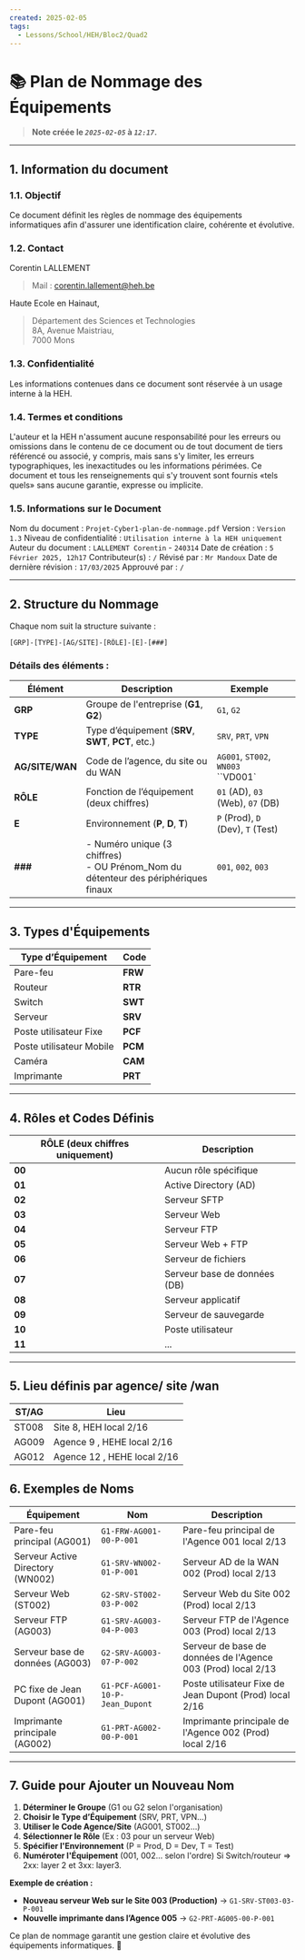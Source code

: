 ```yaml
---
created: 2025-02-05
tags:
  - Lessons/School/HEH/Bloc2/Quad2
---
```

# 📚 Plan de Nommage des Équipements

> **Note créée le _`2025-02-05`_ à _`12:17`_.**

---

## 1. Information du document
### 1.1. Objectif
Ce document définit les règles de nommage des équipements informatiques afin d'assurer une identification claire, cohérente et évolutive.

### 1.2. Contact
Corentin LALLEMENT 
> Mail : corentin.lallement@heh.be  

Haute Ecole en Hainaut,  
> Département des Sciences et Technologies  
> 8A, Avenue Maistriau,  
> 7000 Mons
### 1.3. Confidentialité
Les informations contenues dans ce document sont réservée à un usage interne à la HEH.
### 1.4. Termes et conditions
L'auteur et la HEH n'assument aucune responsabilité pour les erreurs ou omissions dans le contenu de ce document ou de tout document de tiers référencé ou associé, y compris, mais sans s'y limiter, les erreurs typographiques, les inexactitudes ou les informations périmées. Ce document et tous les renseignements qui s'y trouvent sont fournis «tels quels» sans aucune garantie, expresse ou implicite.
### 1.5. Informations sur le Document
Nom du document : `Projet-Cyber1-plan-de-nommage.pdf` 
Version : `Version 1.3`
Niveau de confidentialité : `Utilisation interne à la HEH uniquement`
Auteur du document : `LALLEMENT Corentin` - `240314`
Date de création : `5 Février 2025, 12h17`
Contributeur(s) : `/`
Révisé par : `Mr Mandoux`
Date de dernière révision : `17/03/2025`
Approuvé par : `/`

---

## 2. Structure du Nommage

Chaque nom suit la structure suivante :

```
[GRP]-[TYPE]-[AG/SITE]-[RÔLE]-[E]-[###]
```

### Détails des éléments :

| Élément         | Description                                                                           | Exemple                            |     |
| --------------- | ------------------------------------------------------------------------------------- | ---------------------------------- | --- |
| **GRP**         | Groupe de l'entreprise (**G1**, **G2**)                                               | `G1`, `G2`                         |     |
| **TYPE**        | Type d’équipement (**SRV**, **SWT**, **PCT**, etc.)                                   | `SRV`, `PRT`, `VPN`                |     |
| **AG/SITE/WAN** | Code de l’agence, du site ou du WAN                                                   | `AG001`, `ST002`, `WN003` ``VD001` |     |
| **RÔLE**        | Fonction de l’équipement (deux chiffres)                                              | `01` (AD), `03` (Web), `07` (DB)   |     |
| **E**           | Environnement (**P**, **D**, **T**)                                                   | `P` (Prod), `D` (Dev), `T` (Test)  |     |
| **###**         | - Numéro unique (3 chiffres)<br>- OU Prénom_Nom du détenteur des périphériques finaux | `001`, `002`, `003`                |     |

---
## 3. Types d'Équipements

| Type d’Équipement | Code |
|---|---|
|Pare-feu|**FRW**|
|Routeur|**RTR**|
|Switch|**SWT**|
|Serveur|**SRV**|
|Poste utilisateur Fixe|**PCF**|
|Poste utilisateur Mobile|**PCM**|
|Caméra|**CAM**|
|Imprimante|**PRT**|

---
<div style="page-break-after: always;"></div>

## 4. Rôles et Codes Définis

| **RÔLE (deux chiffres uniquement)** | **Description**              |
| ----------------------------------- | ---------------------------- |
| **00**                              | Aucun rôle spécifique        |
| **01**                              | Active Directory (AD)        |
| **02**                              | Serveur SFTP                 |
| **03**                              | Serveur Web                  |
| **04**                              | Serveur FTP                  |
| **05**                              | Serveur Web + FTP            |
| **06**                              | Serveur de fichiers          |
| **07**                              | Serveur base de données (DB) |
| **08**                              | Serveur applicatif           |
| **09**                              | Serveur de sauvegarde        |
| **10**                              | Poste utilisateur            |
| **11**                              | ...            |

---

## 5. Lieu définis par agence/ site /wan

| **ST/AG** | **Lieu**                    |
| --------- | --------------------------- |
| ST008     | Site 8, HEH local 2/16      |
| AG009     | Agence 9 , HEHE local 2/16  |
| AG012     | Agence 12 , HEHE local 2/16 |

## 6. Exemples de Noms

| **Équipement**                   | **Nom**                         | **Description**                                              |
| -------------------------------- | ------------------------------- | ------------------------------------------------------------ |
| Pare-feu principal (AG001)       | `G1-FRW-AG001-00-P-001`         | Pare-feu principal de l'Agence 001 local 2/13                |
| Serveur Active Directory (WN002) | `G1-SRV-WN002-01-P-001`         | Serveur AD de la WAN 002 (Prod) local 2/13                   |
| Serveur Web (ST002)              | `G2-SRV-ST002-03-P-002`         | Serveur Web du Site 002 (Prod) local 2/13                    |
| Serveur FTP (AG003)              | `G1-SRV-AG003-04-P-003`         | Serveur FTP de l'Agence 003 (Prod) local 2/13                |
| Serveur base de données (AG003)  | `G2-SRV-AG003-07-P-002`         | Serveur de base de données de l'Agence 003 (Prod) local 2/13 |
| PC fixe de Jean Dupont (AG001)   | `G1-PCF-AG001-10-P-Jean_Dupont` | Poste utilisateur Fixe de Jean Dupont (Prod) local 2/16      |
| Imprimante principale (AG002)    | `G1-PRT-AG002-00-P-001`         | Imprimante principale de l'Agence 002 (Prod) local 2/16      |

---
<div style="page-break-after: always;"></div>

## 7. Guide pour Ajouter un Nouveau Nom

1. **Déterminer le Groupe** (G1 ou G2 selon l'organisation)
2. **Choisir le Type d’Équipement** (SRV, PRT, VPN…)
3. **Utiliser le Code Agence/Site** (AG001, ST002…)
4. **Sélectionner le Rôle** (Ex : 03 pour un serveur Web)
5. **Spécifier l'Environnement** (P = Prod, D = Dev, T = Test)
6. **Numéroter l'Équipement** (001, 002… selon l'ordre)
   Si Switch/routeur => 2xx: layer 2 et 3xx: layer3.

**Exemple de création :**

- **Nouveau serveur Web sur le Site 003 (Production)** → `G1-SRV-ST003-03-P-001`
- **Nouvelle imprimante dans l’Agence 005** → `G2-PRT-AG005-00-P-001`

Ce plan de nommage garantit une gestion claire et évolutive des équipements informatiques. 🚀
